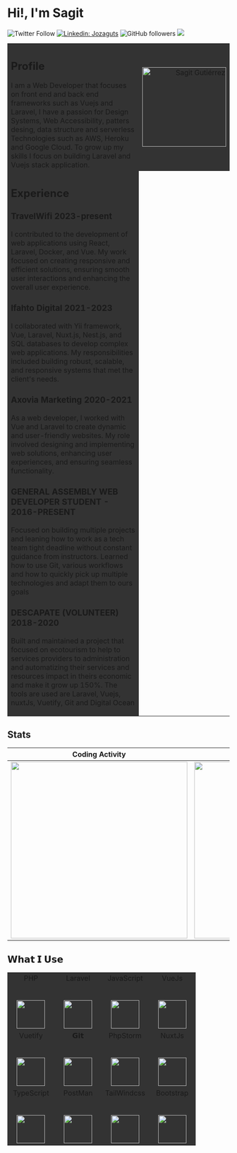 # Hi!, I'm Sagit



![Twitter Follow](https://img.shields.io/twitter/follow/jozaguts?label=Follow)
[![Linkedin: Jozaguts](https://img.shields.io/badge/-Jozaguts-blue?style=flat-square&logo=Linkedin&logoColor=white&link=https://www.linkedin.com/in/jozaguts/)](https://www.linkedin.com/in/jozaguts/)
![GitHub followers](https://img.shields.io/github/followers/jozaguts?label=Follow&style=social)
![](https://visitor-badge.glitch.me/badge?page_id=jozaguts.jozaguts)


<table style="margin: auto auto">
  <tbody style="background-color:#333;">
    <tr >
      <td width="70%" align="left">
            <h2>Profile</h2>
        I am a Web Developer that focuses on front end and back end frameworks such as Vuejs and Laravel, I have 
          a passion for Design Systems, Web Accessibility, patters desing, data structure and serverless Technologies
          such as AWS, Heroku and Google Cloud. To grow up my skills I focus on building Laravel and Vuejs 
          stack application. 
      </td>
      <td width="30%" align="right">           
          <img width="190px" height="180px" src="https://jozaguts.dev/_nuxt/img/383e0e3.png" alt="Sagit Gutiérrez">
       </td>
    </tr>
    <tr>
        <td>
        <h2>Experience</h2>   
           <h3>TravelWifi 2023-present</h3>
            <p>
            I contributed to the development of web applications using React, Laravel, Docker, and Vue. My work focused on creating responsive and efficient solutions, ensuring smooth user interactions and enhancing the overall user experience.
            </p>
          <h3>Ifahto Digital 2021-2023</h3>
            <p>
             I collaborated with Yii framework, Vue, Laravel, Nuxt.js, Nest.js, and SQL databases to develop complex web applications. My responsibilities included building robust, scalable, and responsive systems that met the client's needs.
            </p>
           <h3>Axovia Marketing 2020-2021</h3>
            <p>
             As a web developer, I worked with Vue and Laravel to create dynamic and user-friendly websites. My role involved designing and implementing web solutions, enhancing user experiences, and ensuring seamless functionality.
            </p>
            <h3>GENERAL ASSEMBLY WEB DEVELOPER STUDENT - 2016-PRESENT</h3>
            <p>
                Focused on building multiple projects and leaning how to work as a tech team tight deadline without constant guidance from instructors. Learned how to use Git, various workflows and how to quickly pick up multiple technologies and adapt them to ours goals  
            </p>
             <h3> DESCAPATE (VOLUNTEER) 2018-2020</h3>
            <p>
                Built and maintained a project that focused on ecotourism to help to services providers to administration and automatizing their services and resources impact in theirs economic and make it grow up 150%. The tools are used are Laravel, Vuejs, nuxtJs, Vuetify, Git and Digital Ocean
            </p>
        </td>
    </tr>
    </tbody>
</table>

## Stats
<table>
   <thead>
    <tr>
        <th>
            Coding Activity
        </th>
        <th>
            Languages
        </th>
        <th>
            Coding Activity
        </th>
    </tr>
   </thead>
    <tbody>
        <tr>
            <td width="33%" align="center">
                <img width="400" src="https://wakatime.com/share/@0c3a9ae8-a5a2-46ab-8217-fb66d1201fc5/da3c7253-4ae4-450e-be3d-70702f07a629.svg">
            </td>
             <td width="33%" align="center">
                <img width="400" src="https://wakatime.com/share/@Jozaguts/4e452955-7e6c-4b47-8eb5-240316ef957a.svg">
            </td>
             <td width="33%" align="center">
                <img width="400" src="https://github-readme-stats.vercel.app/api?username=jozaguts&show_icons=true&title_color=fff&icon_color=79ff97&text_color=9f9f9f&bg_color=222F38&count_private=true">
                  <!--START_SECTION:waka-->
                    <!--END_SECTION:waka-->
            </td>
        </tr>
    </tbody>
</table>

## 𝗪𝗵𝗮𝘁 𝗜 𝗨𝘀𝗲
<table style="margin: auto auto">
  <tbody style="background:#333;">
    <tr valign="top">
      <td width="25%" align="center">
        <span>PHP</span><br><br><br>
        <img height="64px" src="https://cdn.svgporn.com/logos/php.svg">
      </td>
      <td width="25%" align="center">
        <span>Laravel</span><br><br><br>
        <img height="64px" src="https://cdn.svgporn.com/logos/laravel.svg">
      </td>
      <td width="25%" align="center">
        <span>JavaScript</span><br><br><br>
        <img height="64px" src="https://cdn.svgporn.com/logos/javascript.svg">
      </td>
      <td width="25%" align="center">
        <span>VueJs</span><br><br><br>
        <img height="64px" src="https://cdn.svgporn.com/logos/vue.svg">
      </td>
    </tr>
    <tr valign="top">
      <td width="25%" align="center">
        <span>Vuetify</span><br><br><br>
        <img height="64px" src="https://cdn.worldvectorlogo.com/logos/vuetify.svg">
      </td>
      <td width="25%" align="center">
        <span>𝗚𝗶𝘁</span><br><br><br>
        <img height="64px" src="https://cdn.svgporn.com/logos/git-icon.svg">
      </td>
      <td width="25%" align="center">
        <span>PhpStorm</span><br><br><br>
        <img height="64px" src="https://cdn.svgporn.com/logos/phpstorm.svg">
      </td>
      <td width="25%" align="center">
        <span>NuxtJs</span><br><br><br>
        <img height="64px" src="https://cdn.svgporn.com/logos/nuxt.svg">
      </td>
    </tr>
    <tr>
      <td width="25%" align="center">
        <span>TypeScript</span><br><br><br>
        <img height="64px" src="https://cdn.svgporn.com/logos/typescript.svg">
      </td>
      <td width="25%" align="center">
        <span>PostMan</span><br><br><br>
        <img height="64px" src="https://cdn.svgporn.com/logos/postman.svg">
      </td>
       <td width="25%" align="center">
        <span>TailWindcss</span><br><br><br>
        <img height="64px" src="https://cdn.svgporn.com/logos/tailwindcss-icon.svg">
      </td>
       <td width="25%" align="center">
        <span>Bootstrap</span><br><br><br>
        <img height="64px" src="https://cdn.svgporn.com/logos/bootstrap.svg">
      </td>
    </tr>
  </tbody>
</table>
<!--START_SECTION:waka-->

<!--END_SECTION:waka-->


